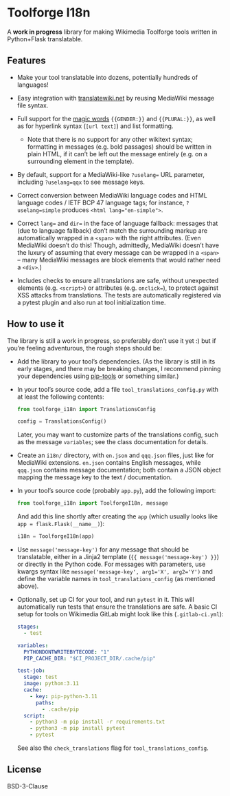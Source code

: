 # Toolforge I18n

A **work in progress** library for making Wikimedia Toolforge tools written in Python+Flask translatable.

## Features

- Make your tool translatable into dozens,
  potentially hundreds of languages!

- Easy integration with [translatewiki.net][]
  by reusing MediaWiki message file syntax.

- Full support for the [magic words][]
  `{{GENDER:}}` and `{{PLURAL:}}`,
  as well as for hyperlink syntax (`[url text]`)
  and list formatting.

  - Note that there is no support for any other wikitext syntax;
    formatting in messages (e.g. bold passages) should be written in plain HTML,
    if it can’t be left out the message entirely
    (e.g. on a surrounding element in the template).

- By default, support for a MediaWiki-like
  `?uselang=` URL parameter,
  including `?uselang=qqx` to see message keys.

- Correct conversion between MediaWiki language codes
  and HTML language codes / IETF BCP 47 language tags;
  for instance, `?uselang=simple` produces `<html lang="en-simple">`.

- Correct `lang=` and `dir=` in the face of language fallback:
  messages that (due to language fallback) don’t match the surrounding markup
  are automatically wrapped in a `<span>` with the right attributes.
  (Even MediaWiki doesn’t do this!
  Though, admittedly, MediaWiki doesn’t have the luxury of assuming
  that every message can be wrapped in a `<span>` –
  many MediaWiki messages are block elements that would rather need a `<div>`.)

- Includes checks to ensure all translations are safe,
  without unexpected elements (e.g. `<script>`)
  or attributes (e.g. `onclick=`),
  to protect against XSS attacks from translations.
  The tests are automatically registered via a pytest plugin
  and also run at tool initialization time.

## How to use it

The library is still a work in progress, so preferably don’t use it yet :)
but if you’re feeling adventurous, the rough steps should be:

- Add the library to your tool’s dependencies.
  (As the library is still in its early stages,
  and there may be breaking changes,
  I recommend pinning your dependencies using [pip-tools][] or something similar.)

- In your tool’s source code,
  add a file `tool_translations_config.py` with at least the following contents:

  ```python
  from toolforge_i18n import TranslationsConfig

  config = TranslationsConfig()
  ```

  Later, you may want to customize parts of the translations config,
  such as the message `variables`;
  see the class documentation for details.

- Create an `i18n/` directory,
  with `en.json` and `qqq.json` files,
  just like for MediaWiki extensions.
  `en.json` contains English messages,
  while `qqq.json` contains message documentation;
  both contain a JSON object mapping the message key to the text / documentation.

- In your tool’s source code (probably `app.py`),
  add the following import:

  ```python
  from toolforge_i18n import ToolforgeI18n, message
  ```

  And add this line shortly after creating the `app`
  (which usually looks like `app = flask.Flask(__name__)`):

  ```python
  i18n = ToolforgeI18n(app)
  ```

- Use `message('message-key')` for any message that should be translatable,
  either in a Jinja2 template (`{{ message('message-key') }}`)
  or directly in the Python code.
  For messages with parameters, use kwargs syntax like
  `message('message-key', arg1='X', arg2='Y')`
  and define the variable names in `tool_translations_config`
  (as mentioned above).

- Optionally, set up CI for your tool, and run `pytest` in it.
  This will automatically run tests that ensure the translations are safe.
  A basic CI setup for tools on Wikimedia GitLab might look like this
  (`.gitlab-ci.yml`):

  ```yml
  stages:
    - test

  variables:
    PYTHONDONTWRITEBYTECODE: "1"
    PIP_CACHE_DIR: "$CI_PROJECT_DIR/.cache/pip"

  test-job:
    stage: test
    image: python:3.11
    cache:
      - key: pip-python-3.11
        paths:
          - .cache/pip
    script:
      - python3 -m pip install -r requirements.txt
      - python3 -m pip install pytest
      - pytest
  ```

  See also the `check_translations` flag for `tool_translations_config`.

## License

BSD-3-Clause

[translatewiki.net]: https://translatewiki.net/
[magic words]: https://www.mediawiki.org/wiki/Special:MyLanguage/Help:Magic_words
[pip-tools]: https://pip-tools.readthedocs.io/en/latest/
